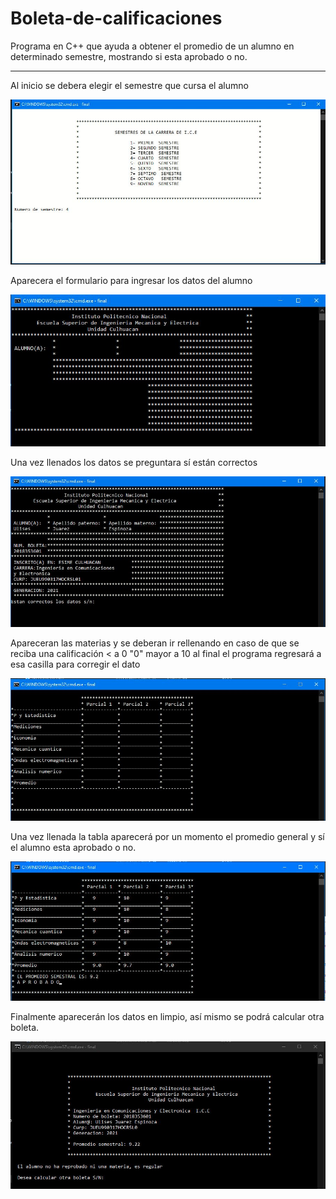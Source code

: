# Boleta-de-calificaciones
Programa en C++ que ayuda a obtener el promedio de un alumno en determinado semestre, mostrando si esta aprobado o no.

----

Al inicio se debera elegir el semestre que cursa el alumno

![](funcionamiento/eleccionSemestre.JPG)

Aparecera el formulario para ingresar los datos del alumno

![](funcionamiento/formularioVacio.JPG)

Una vez llenados los datos se preguntara sí están correctos

![](funcionamiento/formularioDatos.JPG)

Apareceran las materias y se deberan ir rellenando en caso de que se reciba una calificación < a 0 "0" mayor a 10 al final el programa regresará a esa casilla para corregir el dato

![](funcionamiento/calificacionesVacias.JPG)

Una vez llenada la tabla aparecerá por un momento el promedio general y sí el alumno esta aprobado o no.

![](funcionamiento/boletaRellenada.JPG)

Finalmente aparecerán los datos en limpio, así mismo se podrá calcular otra boleta. 

![](funcionamiento/resultadoFinal.JPG)
